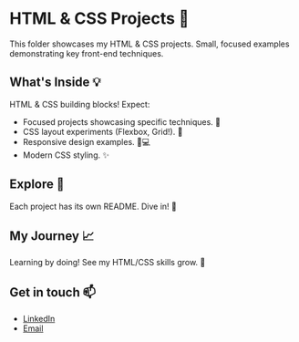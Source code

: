 # HTML & CSS Projects 🎨

This folder showcases my HTML & CSS projects.  Small, focused examples demonstrating key front-end techniques.

## What's Inside 💡

HTML & CSS building blocks!  Expect:

*   Focused projects showcasing specific techniques. 🧩
*   CSS layout experiments (Flexbox, Grid!). 🧱
*   Responsive design examples. 📱💻
*   Modern CSS styling. ✨

## Explore 🧭

Each project has its own README.  Dive in!  📂

## My Journey 📈

Learning by doing!  See my HTML/CSS skills grow. 🚀

## Get in touch 📫

*   [LinkedIn](https://www.linkedin.com/in/umair-shakoor/)
*   [Email](mailto:umairshakoor.pro@gmail.com)